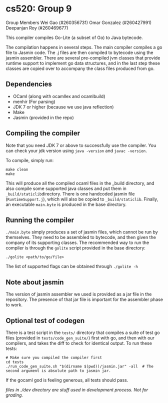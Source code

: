 cs520: Group 9
==============

Group Members
Wei Gao (#260356731)
Omar Gonzalez (#260427991)
Deepanjan Roy (#260469677)

This compiler compiles Go-Lite (a subset of Go) to Java bytecode. 

The compilation happens in several steps. The main compiler compiles a go file to Jasmin code. The .j files are then compiled to bytecode using the jasmin assembler. There are several pre-compiled jvm classes that provide runtime support to implement go data structures, and in the last step these classes are copied over to accompany the class files produced from go. 

## Dependencies
- OCaml (along with ocamllex and ocamlbuild)
- menhir (For parsing)
- JDK 7 or higher (because we use java reflection)
- Make
- Jasmin (provided in the repo)

## Compiling the compiler

Note that you need JDK 7 or above to successfully use the compiler. You can check your jdk version using `java -version` and `javac -version`.

To compile, simply run:

    make clean
    make

This will produce all the compiled ocaml files in the _build directory, and also compile some supported java classes and put them in `_build/staticlib`directory. There is one handcoded jasmin file (`RuntimeSupport.j`), which will also be copied to `_build/staticlib`. Finally, an executable `main.byte` is produced in the base directory. 

## Running the compiler

`./main.byte` simply produces a set of jasmin files, which cannot be run by themselves. They need to be assembled to bytecode, and then given the company of its supporting classes. The recommended way to run the compiler is through the `golite` script provided in the base directory:

    ./golite <path/to/go/file>

The list of supported flags can be obtained through `./golite -h`

## Note about jasmin 
The version of jasmin assembler we used is provided as a jar file in the repository. The presence of that jar file is important for the assembler phase to work.

## Optional test of codegen 
There is a test script in the `tests/` directory that compiles a suite of test go files (provided in `tests/code_gen_suite/`) first with go, and then with our compilers, and takes the diff to check for identical output. To run these tests:

    # Make sure you compiled the compiler first
    cd tests
    ./run_code_gen_suite.sh "$(dirname $(pwd))/jasmin.jar" -all  # The second argument is absolute path to jasmin jar.

If the gocaml god is feeling generous, all tests should pass.


_files in ./dev directory are stuff used in development process. Not for grading._

